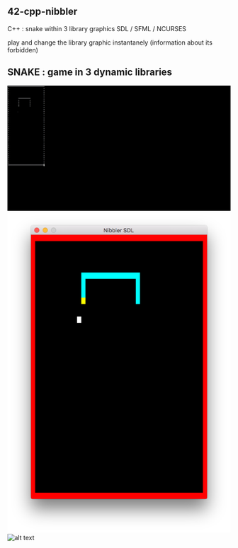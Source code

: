 ## 42-cpp-nibbler
C++ : snake within 3 library graphics
SDL / SFML / NCURSES

play and change the library graphic instantanely (information about its forbidden)

## SNAKE : game in 3 dynamic libraries

![alt text](https://github.com/rim31/42-cpp-nibbler/blob/master/ScreenShot%20NCURSES.png)
![alt text](https://github.com/rim31/42-cpp-nibbler/blob/master/ScreenShot%20SDL.png)
![alt text](https://github.com/rim31/42-cpp-nibbler/blob/master/ScreenShot%20SFML.png)
